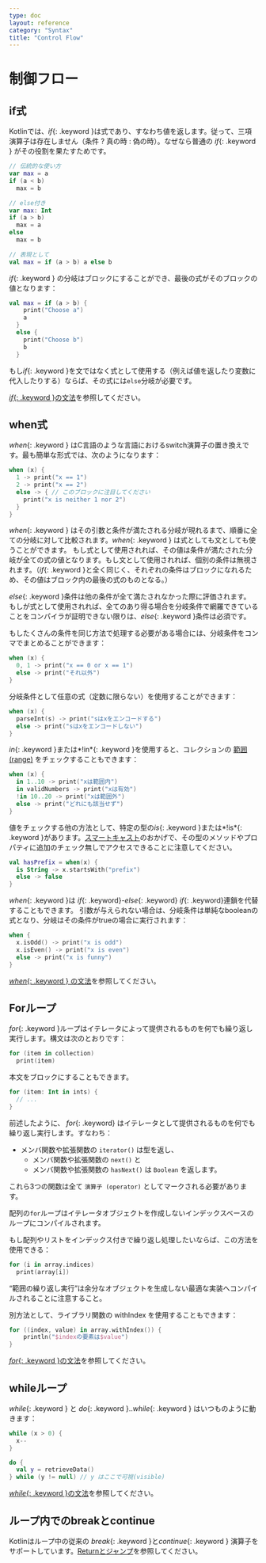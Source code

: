 ```yaml
---
type: doc
layout: reference
category: "Syntax"
title: "Control Flow"
---
```


<!--original
---
type: doc
layout: reference
category: "Syntax"
title: "Control Flow"
---
-->

# 制御フロー

<!--original
# Control Flow
-->

## if式

<!--original
## If Expression
-->

Kotlinでは、*if*{: .keyword }は式であり、すなわち値を返します。従って、三項演算子は存在しません（条件 ? 真の時 : 偽の時）。なぜなら普通の *if*{: .keyword } がその役割を果たすためです。

<!--original
In Kotlin, *if*{: .keyword } is an expression, i.e. it returns a value.
Therefore there is no ternary operator (condition ? then : else), because ordinary *if*{: .keyword } works fine in this role.
-->

``` kotlin
// 伝統的な使い方
var max = a 
if (a < b) 
  max = b 
 
// else付き
var max: Int
if (a > b) 
  max = a 
else 
  max = b 
 
// 表現として
val max = if (a > b) a else b
```

<!--original
``` kotlin
// Traditional usage 
var max = a 
if (a < b) 
  max = b 
 
// With else 
var max: Int
if (a > b) 
  max = a 
else 
  max = b 
 
// As expression 
val max = if (a > b) a else b
```
-->

*if*{: .keyword } の分岐はブロックにすることができ、最後の式がそのブロックの値となります：

<!--original
*if*{: .keyword } branches can be blocks, and the last expression is the value of a block:
-->

``` kotlin
val max = if (a > b) { 
    print("Choose a") 
    a 
  } 
  else { 
    print("Choose b") 
    b 
  }
```

<!--original
``` kotlin
val max = if (a > b) { 
    print("Choose a") 
    a 
  } 
  else { 
    print("Choose b") 
    b 
  }
```
-->

もし*if*{: .keyword }を文ではなく式として使用する（例えば値を返したり変数に代入したりする）ならば、その式には`else`分岐が必要です。 

<!--original
If you're using *if*{: .keyword } as an expression rather than a statement (for example, returning its value or
assigning it to a variable), the expression is required to have an `else` branch.
-->

[*if*{: .keyword }の文法](grammar.html#if)を参照してください。

<!--original
See the [grammar for *if*{: .keyword }](grammar.html#if).
-->

## when式

<!--original
## When Expression
-->

*when*{: .keyword } はC言語のような言語におけるswitch演算子の置き換えです。最も簡単な形式では、次のようになります：

<!--original
*when*{: .keyword } replaces the switch operator of C-like languages. In the simplest form it looks like this
-->

``` kotlin
when (x) {
  1 -> print("x == 1")
  2 -> print("x == 2")
  else -> { // このブロックに注目してください
    print("x is neither 1 nor 2")
  }
}
```

<!--original
``` kotlin
when (x) {
  1 -> print("x == 1")
  2 -> print("x == 2")
  else -> { // Note the block
    print("x is neither 1 nor 2")
  }
}
```
-->

*when*{: .keyword } はその引数と条件が満たされる分岐が現れるまで、順番に全ての分岐に対して比較されます。*when*{: .keyword } は式としても文としても使うことができます。 もし式として使用されれば、その値は条件が満たされた分岐が全ての式の値となります。もし文として使用されれば、個別の条件は無視されます。（*if*{: .keyword }と全く同じく、それぞれの条件はブロックになれるため、その値はブロック内の最後の式のものとなる。）

<!--original
*when*{: .keyword } matches its argument against all branches sequentially until some branch condition is satisfied.
*when*{: .keyword } can be used either as an expression or as a statement. If it is used as an expression, the value
of the satisfied branch becomes the value of the overall expression. If it is used as a statement, the values of
individual branches are ignored. (Just like with *if*{: .keyword }, each branch can be a block, and its value
is the value of the last expression in the block.)
-->

*else*{: .keyword }条件は他の条件が全て満たされなかった際に評価されます。 もしが式として使用されれば、全てのあり得る場合を分岐条件で網羅できていることをコンパイラが証明できない限りは、*else*{: .keyword }条件は必須です。

<!--original
The *else*{: .keyword } branch is evaluated if none of the other branch conditions are satisfied.
If *when*{: .keyword } is used as an expression, the *else*{: .keyword } branch is mandatory,
unless the compiler can prove that all possible cases are covered with branch conditions.
-->

もしたくさんの条件を同じ方法で処理する必要がある場合には、分岐条件をコンマでまとめることができます：

<!--original
If many cases should be handled in the same way, the branch conditions may be combined with a comma:
-->

``` kotlin
when (x) {
  0, 1 -> print("x == 0 or x == 1")
  else -> print("それ以外")
}
```

<!--original
``` kotlin
when (x) {
  0, 1 -> print("x == 0 or x == 1")
  else -> print("otherwise")
}
```
-->

分岐条件として任意の式（定数に限らない）を使用することができます：

<!--original
We can use arbitrary expressions (not only constants) as branch conditions
-->

``` kotlin
when (x) {
  parseInt(s) -> print("sはxをエンコードする")
  else -> print("sはxをエンコードしない")
}
```

<!--original
``` kotlin
when (x) {
  parseInt(s) -> print("s encodes x")
  else -> print("s does not encode x")
}
```
-->

*in*{: .keyword }または*!in*{: .keyword }を使用すると、コレクションの [範囲 (range)](ranges.html) をチェックすることもできます： 

<!--original
We can also check a value for being *in*{: .keyword } or *!in*{: .keyword } a [range](ranges.html) or a collection:
-->

``` kotlin
when (x) {
  in 1..10 -> print("xは範囲内")
  in validNumbers -> print("xは有効")
  !in 10..20 -> print("xは範囲外")
  else -> print("どれにも該当せず")
}
```

<!--original
``` kotlin
when (x) {
  in 1..10 -> print("x is in the range")
  in validNumbers -> print("x is valid")
  !in 10..20 -> print("x is outside the range")
  else -> print("none of the above")
}
```
-->

値をチェックする他の方法として、特定の型の*is*{: .keyword }または*!is*{: .keyword }があります。[スマートキャスト](typecasts.html#smart-casts)のおかげで、その型のメソッドやプロパティに追加のチェック無しでアクセスできることに注意してください。

<!--original
Another possibility is to check that a value *is*{: .keyword } or *!is*{: .keyword } of a particular type. Note that,
due to [smart casts](typecasts.html#smart-casts), you can access the methods and properties of the type without
any extra checks.
-->

```kotlin
val hasPrefix = when(x) {
  is String -> x.startsWith("prefix")
  else -> false
}
```

<!--original
```kotlin
val hasPrefix = when(x) {
  is String -> x.startsWith("prefix")
  else -> false
}
```
-->

*when*{: .keyword }は *if*{: .keyword}-*else*{: .keyword} *if*{: .keyword}連鎖を代替することもできます。 引数が与えられない場合は、分岐条件は単純なbooleanの式となり、分岐はその条件がtrueの場合に実行されます：

<!--original
*when*{: .keyword } can also be used as a replacement for an *if*{: .keyword }-*else*{: .keyword } *if*{: .keyword } chain.
If no argument is supplied, the branch conditions are simply boolean expressions, and a branch is executed when its condition is true:
-->

``` kotlin
when {
  x.isOdd() -> print("x is odd")
  x.isEven() -> print("x is even")
  else -> print("x is funny")
}
```

<!--original
``` kotlin
when {
  x.isOdd() -> print("x is odd")
  x.isEven() -> print("x is even")
  else -> print("x is funny")
}
```
-->

[*when*{: .keyword } の文法](grammar.html#when)を参照してください。

<!--original
See the [grammar for *when*{: .keyword }](grammar.html#when).

-->

## Forループ

<!--original
## For Loops
-->

*for*{: .keyword }ループはイテレータによって提供されるものを何でも繰り返し実行します。構文は次のとおりです：

<!--original
*for*{: .keyword } loop iterates through anything that provides an iterator. The syntax is as follows:
-->

``` kotlin
for (item in collection)
  print(item)
```

<!--original
``` kotlin
for (item in collection)
  print(item)
```
-->

本文をブロックにすることもできます。

<!--original
The body can be a block.
-->

``` kotlin
for (item: Int in ints) {
  // ...
}
```

<!--original
``` kotlin
for (item: Int in ints) {
  // ...
}
```
-->

前述したように、 *for*{: .keyword} はイテレータとして提供されるものを何でも繰り返し実行します。すなわち：

<!--original
As mentioned before, *for*{: .keyword } iterates through anything that provides an iterator, i.e.
-->

* メンバ関数や拡張関数の `iterator()` は型を返し、
  * メンバ関数や拡張関数の `next()` と
  * メンバ関数や拡張関数の `hasNext()` は `Boolean` を返します。

<!--original
* has a member- or extension-function `iterator()`, whose return type
  * has a member- or extension-function `next()`, and
  * has a member- or extension-function `hasNext()` that returns `Boolean`.
-->

これら3つの関数は全て `演算子 (operator)` としてマークされる必要があります。

<!--original
All of these three functions need to be marked as `operator`.
-->

配列の`for`ループはイテレータオブジェクトを作成しないインデックスベースのループにコンパイルされます。

<!--original
A `for` loop over an array is compiled to an index-based loop that does not create an iterator object.
-->

もし配列やリストをインデックス付きで繰り返し処理したいならば、この方法を使用できる： 

<!--original
If you want to iterate through an array or a list with an index, you can do it this way:
-->

``` kotlin
for (i in array.indices)
  print(array[i])
```

<!--original
``` kotlin
for (i in array.indices)
  print(array[i])
```
-->

“範囲の繰り返し実行”は余分なオブジェクトを生成しない最適な実装へコンパイルされることに注意すること。

<!--original
Note that this "iteration through a range" is compiled down to optimal implementation with no extra objects created.
-->

別方法として、ライブラリ関数の withIndex を使用することもできます：

<!--original
Alternatively, you can use the `withIndex` library function:
-->

``` kotlin
for ((index, value) in array.withIndex()) {
    println("$indexの要素は$value")
}
```

<!--original
``` kotlin
for ((index, value) in array.withIndex()) {
    println("the element at $index is $value")
}
```
-->

[*for*{: .keyword }の文法](grammar.html#for)を参照してください。

<!--original
See the [grammar for *for*{: .keyword }](grammar.html#for).
-->

## whileループ

<!--original
## While Loops
-->

*while*{: .keyword } と *do*{: .keyword }..*while*{: .keyword } はいつものように動きます：

<!--original
*while*{: .keyword } and *do*{: .keyword }..*while*{: .keyword } work as usual
-->

``` kotlin
while (x > 0) {
  x--
}

do {
  val y = retrieveData()
} while (y != null) // y はここで可視(visible)
```

<!--original
``` kotlin
while (x > 0) {
  x--
}

do {
  val y = retrieveData()
} while (y != null) // y is visible here!
```
-->

[*while*{: .keyword }の文法](grammar.html#while)を参照してください。

<!--original
See the [grammar for *while*{: .keyword }](grammar.html#while).
-->

## ループ内でのbreakとcontinue

<!--original
## Break and continue in loops
-->

Kotlinはループ中の従来の *break*{: .keyword }と*continue*{: .keyword } 演算子をサポートしています。[Returnとジャンプ](returns.html)を参照してください。

<!--original
Kotlin supports traditional *break*{: .keyword } and *continue*{: .keyword } operators in loops. See [Returns and jumps](returns.html).
-->

<script src="http://code.jquery.com/jquery-1.11.0.min.js"></script>
<script>
$(function() {
  $("*").contents().filter(function() {
    return this.nodeType==8 && this.nodeValue.match(/^original/);
  }).each(function(i, e) {
    var tooltips = e.nodeValue.replace(/^original *[\n\r]|[\n\r]$/g, '');
    $(this).prev().attr('title', tooltips);
  });
});
</script>
